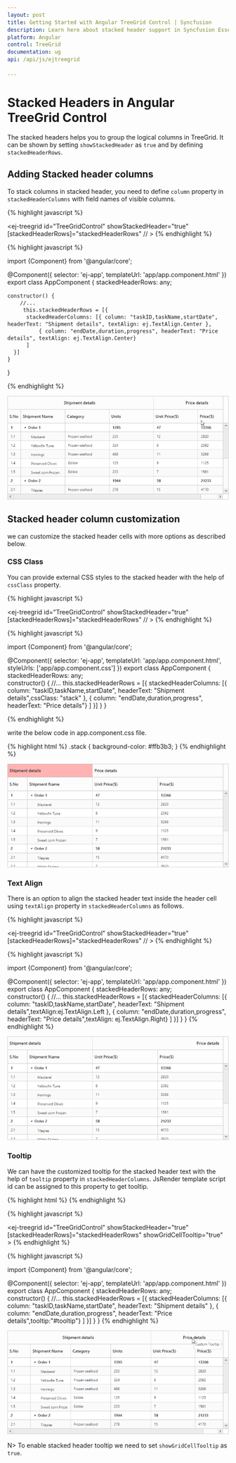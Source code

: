 ```yaml
---
layout: post
title: Getting Started with Angular TreeGrid Control | Syncfusion
description: Learn here about stacked header support in Syncfusion Essential Angular TreeGrid Control, its elements, and more.
platform: Angular
control: TreeGrid
documentation: ug
api: /api/js/ejtreegrid

---
```

# Stacked Headers in Angular TreeGrid Control

The stacked headers helps you to group the logical columns in TreeGrid. It can be shown by setting `showStackedHeader` as `true` and by defining `stackedHeaderRows`.

## Adding Stacked header columns

To stack columns in stacked header, you need to define `column` property in `stackedHeaderColumns` with field names of visible columns.

{% highlight javascript %}

<ej-treegrid id="TreeGridControl" showStackedHeader="true" [stackedHeaderRows]="stackedHeaderRows"
     // >
    <e-treegrid-columns>
        <e-treegrid-column field="taskID" headerText="Task ID"></e-treegrid-column>
        <e-treegrid-column field="taskName" headerText="TaskName"></e-treegrid-column>
        <e-treegrid-column field="startDate" headerText="Start Date"></e-treegrid-column>
        <e-treegrid-column field="endDate" headerText="End Date"></e-treegrid-column>
        <e-treegrid-column field="duration" headerText="Duration"></e-treegrid-column>
        <e-treegrid-column field="progress" headerText="Progress"></e-treegrid-column>
    </e-treegrid-columns> 
</ej-treegrid>
{% endhighlight %}

{% highlight javascript %}

import {Component} from '@angular/core';

@Component({
    selector: 'ej-app',
    templateUrl: 'app/app.component.html'
})
export class AppComponent {
    stackedHeaderRows: any;
  
    constructor() {
        //...
         this.stackedHeaderRows = [{
          stackedHeaderColumns: [{ column: "taskID,taskName,startDate", headerText: "Shipment details", textAlign: ej.TextAlign.Center },
              { column: "endDate,duration,progress", headerText: "Price details", textAlign: ej.TextAlign.Center}
          ]
      }]
    }
}

{% endhighlight %}

![Adding Stacked header columns in Angular TreeGrid](Stacked-header_images/Stacked-Header-img1.png)

## Stacked header column customization

we can customize the stacked header cells with more options as described below.

### CSS Class

You can provide external CSS styles to the stacked header with the help of `cssClass` property.

{% highlight javascript %}

<ej-treegrid id="TreeGridControl" showStackedHeader="true" [stackedHeaderRows]="stackedHeaderRows"
     // >
</ej-treegrid>
{% endhighlight %}

{% highlight javascript %}

import {Component} from '@angular/core';

@Component({
    selector: 'ej-app',
    templateUrl: 'app/app.component.html',
	styleUrls: ['app/app.component.css']
})
export class AppComponent {
    stackedHeaderRows: any;  
    constructor() {
        //...
         this.stackedHeaderRows = [{
          stackedHeaderColumns: [{ column: "taskID,taskName,startDate", headerText: "Shipment details",cssClass: "stack" },
              { column: "endDate,duration,progress", headerText: "Price details"}
          ]
      }]
    }
}

{% endhighlight %}

write the below code in app.component.css file.

{% highlight html %}
.stack {
            background-color: #ffb3b3; 
        }
{% endhighlight %}

![Customize stacked header cells in Angular TreeGrid](Stacked-header_images/Stacked-Header-img2.png)

### Text Align

There is an option to align the stacked header text inside the header cell using `textAlign` property in `stackedHeaderColumns` as follows.

{% highlight javascript %}

<ej-treegrid id="TreeGridControl" showStackedHeader="true" [stackedHeaderRows]="stackedHeaderRows"
     // >
</ej-treegrid>
{% endhighlight %}

{% highlight javascript %}

import {Component} from '@angular/core';

@Component({
    selector: 'ej-app',
    templateUrl: 'app/app.component.html'
})
export class AppComponent {
    stackedHeaderRows: any;  
    constructor() {
        //...
         this.stackedHeaderRows = [{
          stackedHeaderColumns: [{ column: "taskID,taskName,startDate", headerText: "Shipment details",textAlign:ej.TextAlign.Left  },
              { column: "endDate,duration,progress", headerText: "Price details",textAlign: ej.TextAlign.Right}
          ]
      }]
    }
}
{% endhighlight %}

![Text Align in Angular TreeGrid](Stacked-header_images/Stacked-Header-img4.png)

### Tooltip

We can have the customized tooltip for the stacked header text with the help of `tooltip` property in `stackedHeaderColumns`. JsRender template script id can be assigned to this property to get tooltip.

{% highlight html %}
    <script id="tooltip" type="text/x-jsrender">
      <div>Custom Tooltip</div>
    </script>
{% endhighlight %}

{% highlight javascript %}

<ej-treegrid id="TreeGridControl" showStackedHeader="true" [stackedHeaderRows]="stackedHeaderRows"
     showGridCellTooltip="true" >
</ej-treegrid>
{% endhighlight %}

{% highlight javascript %}

import {Component} from '@angular/core';

@Component({
    selector: 'ej-app',
    templateUrl: 'app/app.component.html'
})
export class AppComponent {
    stackedHeaderRows: any;  
    constructor() {
        //...
         this.stackedHeaderRows = [{
          stackedHeaderColumns: [{ column: "taskID,taskName,startDate", headerText: "Shipment details" },
              { column: "endDate,duration,progress", headerText: "Price details",tooltip:"#tooltip"}
          ]
      }]
    }
}
{% endhighlight %}

![Tooltip in Angular TreeGrid](Stacked-header_images/Stacked-Header-img3.png)

N>
To enable stacked header tooltip we need to set `showGridCellTooltip` as `true`.


